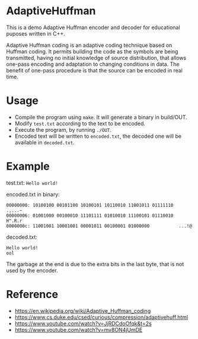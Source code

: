 # AdaptiveHuffman
This is a demo Adaptive Huffman encoder and decoder for educational puposes written in C++.

Adaptive Huffman coding is an adaptive coding technique based on Huffman coding. It permits building the code as the symbols are being transmitted, having no initial knowledge of source distribution, that allows one-pass encoding and adaptation to changing conditions in data.
The benefit of one-pass procedure is that the source can be encoded in real time.

# Usage
- Compile the program using `make`. It will generate a binary in build/OUT.
- Modify `test.txt` according to the text to be encoded.
- Execute the program, by running `./OUT`.
- Encoded text will be written to `encoded.txt`, the decoded one will be available in `decoded.txt`.

# Example

test.txt:
`Hello world!`

encoded.txt in binary:
```
00000000: 10100100 00101100 10100101 10110010 11001011 01111110  .,...~
00000006: 01001000 00100010 11101111 01010010 11100101 01110010  H".R.r
0000000c: 11001001 10001001 00001011 00100001 01000000           ...!@
```

decoded.txt:
```
Hello world!
ool
```
The garbage at the end is due to the extra bits in the last byte, that is not used by the encoder.


# Reference
- https://en.wikipedia.org/wiki/Adaptive_Huffman_coding
- https://www.cs.duke.edu/csed/curious/compression/adaptivehuff.html
- https://www.youtube.com/watch?v=JjRDCdoOfqk&t=2s
- https://www.youtube.com/watch?v=mv8ON4jUmDE
